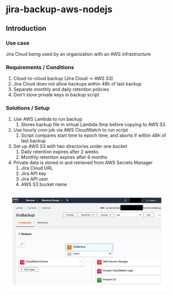# jira-backup-aws-nodejs

## Introduction

### Use case

Jira Cloud being used by an organization with an AWS infrastructure

### Requirements / Conditions

1. Cloud-to-cloud backup (Jira Cloud -> AWS S3)
1. Jira Cloud does not allow backups within 48h of last backup
1. Separate monthly and daily retention policies
1. Don't store private keys in backup script

### Solutions / Setup

1. Use AWS Lambda to run backup
   1. Stores backup file in virtual Lambda /tmp before copying to AWS S3
1. Use hourly cron job via AWS CloudWatch to run script
   1. Script compares start time to epoch time, and aborts if within 48h of last backup
1. Set up AWS S3 with two directories under one bucket
   1. Daily retention expires after 2 weeks
   1. Monthly retention expires after 6 months
1. Private data is stored in and retrieved from AWS Secrets Manager
   1. Jira Cloud URL
   1. Jira API key
   1. Jira API user
   1. AWS S3 bucket name

![AWS workflow](/.images/AWS_flow.png)

